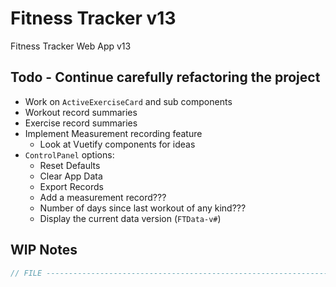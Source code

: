 # Fitness Tracker v13

Fitness Tracker Web App v13

## Todo - Continue carefully refactoring the project

- Work on `ActiveExerciseCard` and sub components
- Workout record summaries
- Exercise record summaries
- Implement Measurement recording feature
  - Look at Vuetify components for ideas
- `ControlPanel` options:
  - Reset Defaults
  - Clear App Data
  - Export Records
  - Add a measurement record???
  - Number of days since last workout of any kind???
  - Display the current data version (`FTData-v#`)

## WIP Notes

```javascript
// FILE -----------------------------------------------------------------------
```
